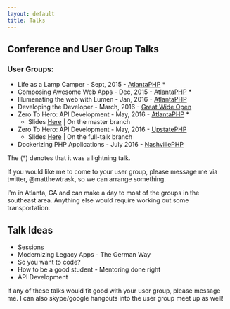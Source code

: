 ```yaml
---
layout: default
title: Talks
---
```

## Conference and User Group Talks

### User Groups:

* Life as a Lamp Camper - Sept, 2015 - [AtlantaPHP](https://atlantaphp.org) *
* Composing Awesome Web Apps - Dec, 2015 - [AtlantaPHP](https://atlantaphp.org) *
* Illumenating the web with Lumen - Jan, 2016 - [AtlantaPHP](https://atlantaphp.org)
* Developing the Developer - March, 2016 - [Great Wide Open](http://greatwideopen.org)
* Zero To Hero: API Development - May, 2016 - [AtlantaPHP](https://atlantaphp.org) * 
  - Slides [Here](https://github.com/rocketpastsix/zeroToHeroApi) | On the master branch
* Zero To Hero: API Development - May, 2016 - [UpstatePHP](http://upstatephp.com/)
  - Slides [Here](https://github.com/rocketpastsix/zeroToHeroApi) | On the full-talk branch
* Dockerizing PHP Applications - July 2016 - [NashvillePHP](http://nashvillephp.org)

The (*) denotes that it was a lightning talk.

If you would like me to come to your user group, please message me via twitter, @matthewtrask,
so we can arrange something.

I'm in Atlanta, GA and can make a day to most of the groups in the southeast area. Anything else
would require working out some transportation.

## Talk Ideas

* Sessions
* Modernizing Legacy Apps - The German Way
* So you want to code?
* How to be a good student - Mentoring done right
* API Development

If any of these talks would fit good with your user group, please message me. I can also skype/google hangouts into the user group meet up as well!
